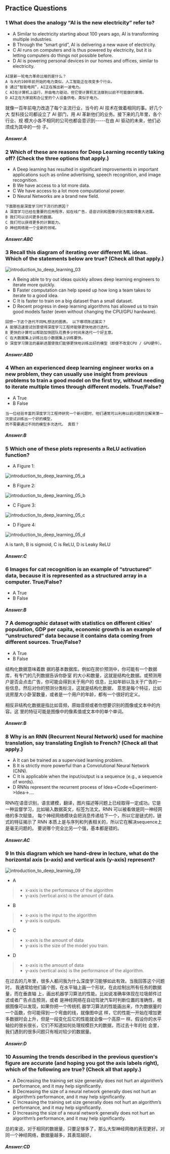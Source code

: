 ## Practice Questions

<h3> 1 What does the analogy “AI is the new electricity” refer to? </h3>

- A Similar to electricity starting about 100 years ago, AI is transforming multiple industries.
- B Through the “smart grid”, AI is delivering a new wave of electricity.
- C AI runs on computers and is thus powered by electricity, but it is letting computers do things not possible before.
- D AI is powering personal devices in our homes and offices, similar to electricity.

```
AI是新一轮电力革命比喻的是什么？
A 与大约100年前开始的电力类似，人工智能正在改变多个行业。
B 通过“智能电网”，AI正在推出新一波电力。
C AI在计算机上运行，并由电力驱动，但它使计算机无法做到以前不可能做的事情。
D AI正在为家庭和办公室的个人设备供电，类似于电力。
```
就像一百年前电力改造了每个主流行业，当今的 AI 技术在做着相同的事。好几个大
型科技公司都设立了 AI 部门，用 AI 革新他们的业务。接下来的几年里，各个行业、规
模大小各不相同的公司也都会意识到-----在由 AI 驱动的未来，他们必须成为其中的一份
子。

<h5>Answer:A</h5>

<h3> 2 Which of these are reasons for Deep Learning recently taking off? (Check the three options that apply.) </h3>

- A Deep learning has resulted in significant improvements in important applications such as online advertising, speech recognition, and image recognition.
- B We have access to a lot more data.
- C We have access to a lot more computational power.
- D Neural Networks are a brand new field.

```
下面那些是深度学习时下流行的原因？
A 深度学习已经在重要的应用程序，如在线广告，语音识别和图像识别方面取得重大进展。
B 我们可以访问更多的数据。
C 我们可以获得更多的计算能力。
D 神经网络是一个全新的领域。
```

<h5>Answer:ABC</h5>

<h3> 3 Recall this diagram of iterating over different ML ideas. Which of the statements below are true? (Check all that apply.) </h3>

![introduction_to_deep_learning_03](https://github.com/cxmhfut/DeepLearning.ai/blob/master/images/introduction_to_deep_learning_03.png)

- A Being able to try out ideas quickly allows deep learning engineers to iterate more quickly.
- B Faster computation can help speed up how long a team takes to iterate to a good idea.
- C It is faster to train on a big dataset than a small dataset.
- D Recent progress in deep learning algorithms has allowed us to train good models faster (even without changing the CPU/GPU hardware).

```
回想一下这个迭代不同ML想法的图表。 以下哪项陈述属实？
A 能够迅速尝试创意使得深度学习工程师能够更快地进行迭代。
B 更快的计算可以帮助加快团队花费多少时间来迭代一个好主意。
C 在大数据集上训练比在小数据集上训练要快。
D 深度学习算法的最新进展使我们能够更快地训练出好的模型（即使不改变CPU / GPU硬件）。
```

<h5>Answer:ABD</h5>

<h3> 4 When an experienced deep learning engineer works on a new problem, they can usually use insight from previous problems to train a good model on the first try, without needing to iterate multiple times through different models. True/False? </h3>

- A True
- B False

```
当一位经验丰富的深度学习工程师研究一个新问题时，他们通常可以利用以前问题的见解来第一次尝试训练出一个好的模型，
而不需要通过不同的模型多次迭代。 真假？
```

<h5>Answer:B</h5>

<h3> 5 Which one of these plots represents a ReLU activation function? </h3>

- A Figure 1:

![introduction_to_deep_learning_05_a](https://github.com/cxmhfut/DeepLearning.ai/blob/master/images/introduction_to_deep_learning_05_a.png)
- B Figure 2:

![introduction_to_deep_learning_05_b](https://github.com/cxmhfut/DeepLearning.ai/blob/master/images/introduction_to_deep_learning_05_b.png)
- C Figure 3:

![introduction_to_deep_learning_05_c](https://github.com/cxmhfut/DeepLearning.ai/blob/master/images/introduction_to_deep_learning_05_c.png)
- D Figure 4:

![introduction_to_deep_learning_05_d](https://github.com/cxmhfut/DeepLearning.ai/blob/master/images/introduction_to_deep_learning_05_d.png)

A is tanh, B is sigmoid, C is ReLU, D is Leaky ReLU

<h5>Answer:C</h5>

<h3> 6 Images for cat recognition is an example of “structured” data, because it is represented as a structured array in a computer. True/False? </h3>

- A True
- B False

<h5>Answer:B</h5>

<h3> 7 A demographic dataset with statistics on different cities' population, GDP per capita, economic growth is an example of “unstructured” data because it contains data coming from different sources. True/False? </h3>

- A True
- B False

结构化数据意味着数
据的基本数据库。例如在房价预测中，你可能有一个数据库，有专门的几列数据告诉你卧室
的大小和数量，这就是结构化数据。或预测用户是否会点击广告，你可能会得到关于用户的
信息，比如年龄以及关于广告的一些信息，然后对你的预测分类标注，这就是结构化数据，
意思是每个特征，比如说房屋大小卧室数量，或者是一个用户的年龄，都有一个很好的定义。

相反非结构化数据是指比如音频，原始音频或者你想要识别的图像或文本中的内容。这
里的特征可能是图像中的像素值或文本中的单个单词。

<h5>Answer:B</h5>

<h3> 8 Why is an RNN (Recurrent Neural Network) used for machine translation, say translating English to French? (Check all that apply.) </h3>

- A It can be trained as a supervised learning problem.
- B It is strictly more powerful than a Convolutional Neural Network (CNN).
- C It is applicable when the input/output is a sequence (e.g., a sequence of words).
- D RNNs represent the recurrent process of Idea->Code->Experiment->Idea->....

RNN在语音识别，语言建模，翻译，图片描述等问题上已经取得一定成功。它是一种监督学习，比如输入数据英文，标签为法文。RNN 可以被看做是同一神经网络的多次赋值，
每个神经网络模块会把消息传递给下一个，所以它是链式的，链式的特征揭示了 RNN 本质上是与序列和列表相关的，所以它在解决sequence上是毫无问题的。
要说哪个完全比另一个强，基本都是错的。

<h5>Answer:AC</h5>

<h3> 9 In this diagram which we hand-drew in lecture, what do the horizontal axis (x-axis) and vertical axis (y-axis) represent? </h3>

![introduction_to_deep_learning_09](https://github.com/cxmhfut/DeepLearning.ai/blob/master/images/introduction_to_deep_learning_09.png)

- A 
>* x-axis is the performance of the algorithm
>* y-axis (vertical axis) is the amount of data.
- B
>* x-axis is the input to the algorithm
>* y-axis is outputs.
- C
>* x-axis is the amount of data
>* y-axis is the size of the model you train.
- D
>* x-axis is the amount of data
>* y-axis (vertical axis) is the performance of the algorithm.

在过去的几年里，很多人都问我为什么深度学习能够如此有效。当我回答这个问题时，
我通常给他们画个图，在水平轴上画一个形状，在此绘制出所有任务的数据量，而在垂直轴
上，画出机器学习算法的性能。比如说准确率体现在垃圾邮件过滤或者广告点击预测，或者
是神经网络在自动驾驶汽车时判断位置的准确性，根据图像可以发现，如果你把一个传统机
器学习算法的性能画出来，作为数据量的一个函数，你可能得到一个弯曲的线，就像图中这
样，它的性能一开始在增加更多数据时会上升，但是一段变化后它的性能就会像一个高原一
样。假设你的水平轴拉的很长很长，它们不知道如何处理规模巨大的数据，而过去十年的社
会里，我们遇到的很多问题只有相对较少的数据量。

<h5>Answer:D</h5>

<h3> 10 Assuming the trends described in the previous question's figure are accurate (and hoping you got the axis labels right), which of the following are true? (Check all that apply.) </h3>

- A Decreasing the training set size generally does not hurt an algorithm’s performance, and it may help significantly.
- B Decreasing the size of a neural network generally does not hurt an algorithm’s performance, and it may help significantly.
- C Increasing the training set size generally does not hurt an algorithm’s performance, and it may help significantly.
- D Increasing the size of a neural network generally does not hurt an algorithm’s performance, and it may help significantly.

总的来说，对于相同的数据量，只要足够多了，那么大型神经网络的表现更好。对同一个神经网络，数据量越多，其表现越好。

<h5>Answer:CD</h5>